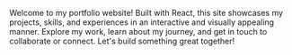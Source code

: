Welcome to my portfolio website! Built with React, this site showcases my projects, skills, and experiences in an interactive and visually appealing manner. Explore my work, learn about my journey, and get in touch to collaborate or connect. Let's build something great together!
